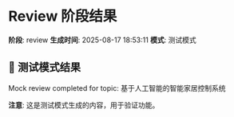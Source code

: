 # Review 阶段结果

**阶段**: review
**生成时间**: 2025-08-17 18:53:11
**模式**: 测试模式

## 📝 测试模式结果

Mock review completed for topic: 基于人工智能的智能家居控制系统

**注意**: 这是测试模式生成的内容，用于验证功能。